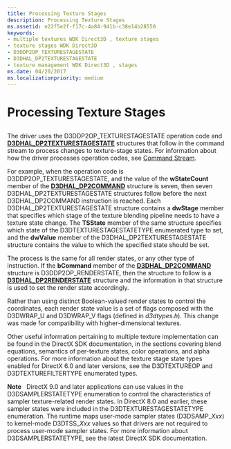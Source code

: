 ```yaml
---
title: Processing Texture Stages
description: Processing Texture Stages
ms.assetid: e22f5e2f-f17c-4a84-941b-c38e14b28550
keywords:
- multiple textures WDK Direct3D , texture stages
- texture stages WDK Direct3D
- D3DDP2OP_TEXTURESTAGESTATE
- D3DHAL_DP2TEXTURESTAGESTATE
- texture management WDK Direct3D , stages
ms.date: 04/20/2017
ms.localizationpriority: medium
---
```


# Processing Texture Stages


## <span id="ddk_processing_texture_stages_gg"></span><span id="DDK_PROCESSING_TEXTURE_STAGES_GG"></span>


The driver uses the D3DDP2OP\_TEXTURESTAGESTATE operation code and [**D3DHAL\_DP2TEXTURESTAGESTATE**](/windows-hardware/drivers/ddi/d3dhal/ns-d3dhal-_d3dhal_dp2texturestagestate) structures that follow in the command stream to process changes to texture-stage states. For information about how the driver processes operation codes, see [Command Stream](command-stream.md).

For example, when the operation code is D3DDP2OP\_TEXTURESTAGESTATE, and the value of the **wStateCount** member of the [**D3DHAL\_DP2COMMAND**](/windows-hardware/drivers/ddi/d3dhal/ns-d3dhal-_d3dhal_dp2command) structure is seven, then seven D3DHAL\_DP2TEXTURESTAGESTATE structures follow before the next D3DHAL\_DP2COMMAND instruction is reached. Each D3DHAL\_DP2TEXTURESTAGESTATE structure contains a **dwStage** member that specifies which stage of the texture blending pipeline needs to have a texture state change. The **TSState** member of the same structure specifies which state of the D3DTEXTURESTAGESTATETYPE enumerated type to set, and the **dwValue** member of the D3DHAL\_DP2TEXTURESTAGESTATE structure contains the value to which the specified state should be set.

The process is the same for all render states, or any other type of instruction. If the **bCommand** member of the [**D3DHAL\_DP2COMMAND**](/windows-hardware/drivers/ddi/d3dhal/ns-d3dhal-_d3dhal_dp2command) structure is D3DDP2OP\_RENDERSTATE, then the structure to follow is a [**D3DHAL\_DP2RENDERSTATE**](/windows-hardware/drivers/ddi/d3dhal/ns-d3dhal-_d3dhal_dp2renderstate) structure and the information in that structure is used to set the render state accordingly.

Rather than using distinct Boolean-valued render states to control the coordinates, each render state value is a set of flags composed with the D3DWRAP\_U and D3DWRAP\_V flags (defined in *d3dtypes.h*). This change was made for compatibility with higher-dimensional textures.

Other useful information pertaining to multiple texture implementation can be found in the DirectX SDK documentation, in the sections covering blend equations, semantics of per-texture states, color operations, and alpha operations. For more information about the texture stage state types enabled for DirectX 6.0 and later versions, see the D3DTEXTUREOP and D3DTEXTUREFILTERTYPE enumerated types.

**Note**   DirectX 9.0 and later applications can use values in the D3DSAMPLERSTATETYPE enumeration to control the characteristics of sampler texture-related render states. In DirectX 8.0 and earlier, these sampler states were included in the D3DTEXTURESTAGESTATETYPE enumeration. The runtime maps user-mode sampler states (D3DSAMP\_*Xxx*) to kernel-mode D3DTSS\_*Xxx* values so that drivers are not required to process user-mode sampler states. For more information about D3DSAMPLERSTATETYPE, see the latest DirectX SDK documentation.

 

 

